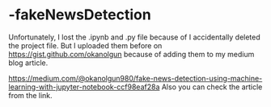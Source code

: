 # -fakeNewsDetection


Unfortunately, I lost the .ipynb and .py file because of I accidentally deleted the project file. 
But I uploaded them before on 
https://gist.github.com/okanolgun 
because of adding them to my medium blog article. 

https://medium.com/@okanolgun980/fake-news-detection-using-machine-learning-with-jupyter-notebook-ccf98eaf28a 
Also you can check the article from the link. 
